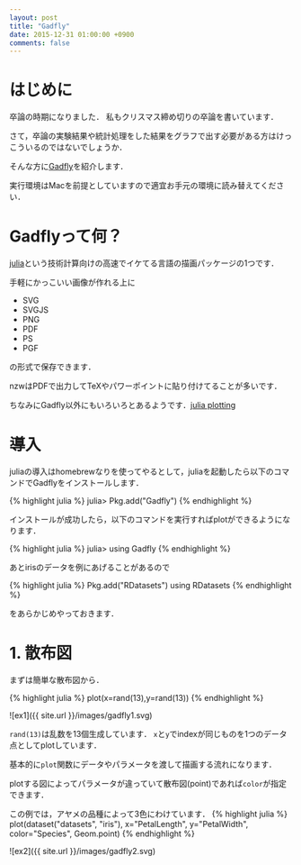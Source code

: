 ```yaml
---
layout: post
title: "Gadfly"
date: 2015-12-31 01:00:00 +0900
comments: false
---
```


# はじめに
卒論の時期になりました．
私もクリスマス締め切りの卒論を書いています．


さて，卒論の実験結果や統計処理をした結果をグラフで出す必要がある方はけっこういるのではないでしょうか．

そんな方に[Gadfly](http://gadflyjl.org/)を紹介します．

実行環境はMacを前提としていますので適宜お手元の環境に読み替えてください．

# Gadflyって何？

[julia](http://julialang.org/)という技術計算向けの高速でイケてる言語の描画パッケージの1つです．

手軽にかっこいい画像が作れる上に

- SVG
- SVGJS
- PNG
- PDF
- PS
- PGF

の形式で保存できます．

nzwはPDFで出力してTeXやパワーポイントに貼り付けてることが多いです．

ちなみにGadfly以外にもいろいろとあるようです．[julia plotting](https://en.wikibooks.org/wiki/Introducing_Julia/Plotting)


# 導入

juliaの導入はhomebrewなりを使ってやるとして，juliaを起動したら以下のコマンドでGadflyをインストールします．

{% highlight julia %}
julia> Pkg.add("Gadfly")
{% endhighlight %}

インストールが成功したら，以下のコマンドを実行すればplotができるようになります．

{% highlight julia %}
julia> using Gadfly
{% endhighlight %}


あとirisのデータを例にあげることがあるので

{% highlight julia %}
Pkg.add("RDatasets")
using RDatasets
{% endhighlight %}

をあらかじめやっておきます．

# 1. 散布図
まずは簡単な散布図から．

{% highlight julia %}
plot(x=rand(13),y=rand(13))
{% endhighlight %}

![ex1]({{ site.url }}/images/gadfly1.svg)


`rand(13)`は乱数を13個生成しています．
`x`と`y`でindexが同じものを1つのデータ点としてplotしています．

基本的に`plot`関数にデータやパラメータを渡して描画する流れになります．

plotする図によってパラメータが違っていて散布図(point)であれば`color`が指定できます．

この例では，アヤメの品種によって3色にわけています．
{% highlight julia %}
plot(dataset("datasets", "iris"), x="PetalLength", y="PetalWidth", color="Species", Geom.point)
{% endhighlight %}

![ex2]({{ site.url }}/images/gadfly2.svg)

